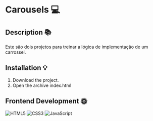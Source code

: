 # Carousels 💻

## Description 📚
 Este são dois projetos para treinar a lógica de implementação de um carrossel. 

## Installation 💡 
 1. Download the project.
 2. Open the archive index.html
 
 
## Frontend Development 🌞 
 ![HTML5](https://img.shields.io/badge/html5-%23E34F26.svg?style=for-the-badge&logo=html5&logoColor=white) ![CSS3](https://img.shields.io/badge/css3-%231572B6.svg?style=for-the-badge&logo=css3&logoColor=white) ![JavaScript](https://img.shields.io/badge/javascript-%23323330.svg?style=for-the-badge&logo=javascript&logoColor=%23F7DF1E) 
 
 
